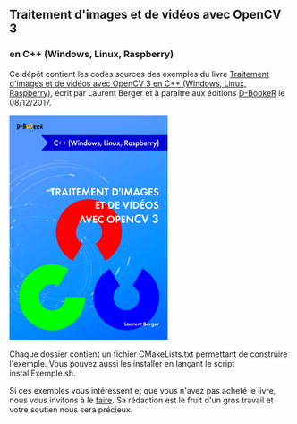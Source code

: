 ## Traitement d'images et de vidéos avec OpenCV 3
### en C++ (Windows, Linux, Raspberry)

Ce dépôt contient les codes sources des exemples du livre [Traitement d'images et de vidéos avec OpenCV 3
 en C++ (Windows, Linux, Raspberry)](https://www.d-booker.fr/opencv/510-traitement-d-images-et-de-videos-avec-opencv-3.html), écrit par Laurent Berger et à paraître aux éditions [D-BookeR](http://www.d-booker.fr) le 08/12/2017. 

![Couverture du livre](opencv-cpp-couv_github.jpg)

Chaque dossier contient un fichier CMakeLists.txt permettant de construire l'exemple. Vous pouvez aussi les installer en lançant le script installExemple.sh.

Si ces exemples vous intéressent et que vous n'avez pas acheté le livre, nous vous invitons à le [faire](https://www.d-booker.fr/opencv/510-traitement-d-images-et-de-videos-avec-opencv-3.html). Sa rédaction est le fruit d'un gros travail et votre soutien nous sera précieux.

